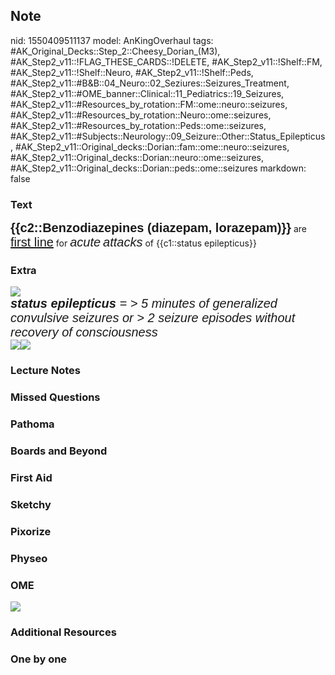 ## Note
nid: 1550409511137
model: AnKingOverhaul
tags: #AK_Original_Decks::Step_2::Cheesy_Dorian_(M3), #AK_Step2_v11::!FLAG_THESE_CARDS::!DELETE, #AK_Step2_v11::!Shelf::FM, #AK_Step2_v11::!Shelf::Neuro, #AK_Step2_v11::!Shelf::Peds, #AK_Step2_v11::#B&B::04_Neuro::02_Seziures::Seizures_Treatment, #AK_Step2_v11::#OME_banner::Clinical::11_Pediatrics::19_Seizures, #AK_Step2_v11::#Resources_by_rotation::FM::ome::neuro::seizures, #AK_Step2_v11::#Resources_by_rotation::Neuro::ome::seizures, #AK_Step2_v11::#Resources_by_rotation::Peds::ome::seizures, #AK_Step2_v11::#Subjects::Neurology::09_Seizure::Other::Status_Epilepticus, #AK_Step2_v11::Original_decks::Dorian::fam::ome::neuro::seizures, #AK_Step2_v11::Original_decks::Dorian::neuro::ome::seizures, #AK_Step2_v11::Original_decks::Dorian::peds::ome::seizures
markdown: false

### Text
<div>
  <b style=
  "font-family: Helvetica; font-size: 20px;">{{c2::Benzodiazepines
  (diazepam, lorazepam)}}</b> are <u style=
  "font-family: Helvetica; font-size: 20px;">first line</u> for
  <i style="font-family: Helvetica; font-size: 20px;">acute</i>
  <i style="font-family: Helvetica; font-size: 20px;">attacks</i>
  of {{c1::status epilepticus}}
</div>

### Extra
<div style="font-family: Helvetica; font-size: 20px;">
  <i><img src="8Y4NEJYeI7FRyK1zbpnRLw.png"></i>
</div>
<div style="font-family: Helvetica; font-size: 20px;"></div>
<div style="font-family: Helvetica; font-size: 20px;">
  <i><b>status epilepticus</b> = > 5 minutes of generalized
  convulsive seizures or > 2 seizure episodes without recovery
  of consciousness</i>
</div>
<div style="font-family: Helvetica; font-size: 20px;"></div>
<div style="font-family: Helvetica; font-size: 20px;"><img src=
"paste-534968241488343.jpg"><img src=
"paste-1696632341004289.jpg"></div>

### Lecture Notes


### Missed Questions


### Pathoma


### Boards and Beyond


### First Aid


### Sketchy


### Pixorize


### Physeo


### OME
<div class="ome-widget">
  <a href=
  "https://onlinemeded.org/spa/pediatrics/seizures/acquire?ref=anki">
  <img src="_OME_AnkiFlashcards_Lesson_5.png"></a>
</div>

### Additional Resources


### One by one

